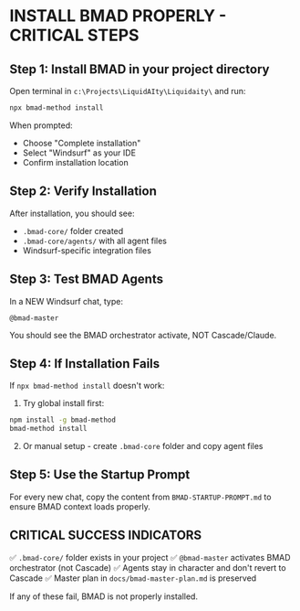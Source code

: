 # INSTALL BMAD PROPERLY - CRITICAL STEPS

## Step 1: Install BMAD in your project directory

Open terminal in `c:\Projects\LiquidAIty\Liquidaity\` and run:

```bash
npx bmad-method install
```

When prompted:
- Choose "Complete installation"
- Select "Windsurf" as your IDE
- Confirm installation location

## Step 2: Verify Installation

After installation, you should see:
- `.bmad-core/` folder created
- `.bmad-core/agents/` with all agent files
- Windsurf-specific integration files

## Step 3: Test BMAD Agents

In a NEW Windsurf chat, type:
```
@bmad-master
```

You should see the BMAD orchestrator activate, NOT Cascade/Claude.

## Step 4: If Installation Fails

If `npx bmad-method install` doesn't work:

1. Try global install first:
```bash
npm install -g bmad-method
bmad-method install
```

2. Or manual setup - create `.bmad-core` folder and copy agent files

## Step 5: Use the Startup Prompt

For every new chat, copy the content from `BMAD-STARTUP-PROMPT.md` to ensure BMAD context loads properly.

## CRITICAL SUCCESS INDICATORS

✅ `.bmad-core/` folder exists in your project
✅ `@bmad-master` activates BMAD orchestrator (not Cascade)
✅ Agents stay in character and don't revert to Cascade
✅ Master plan in `docs/bmad-master-plan.md` is preserved

If any of these fail, BMAD is not properly installed.
